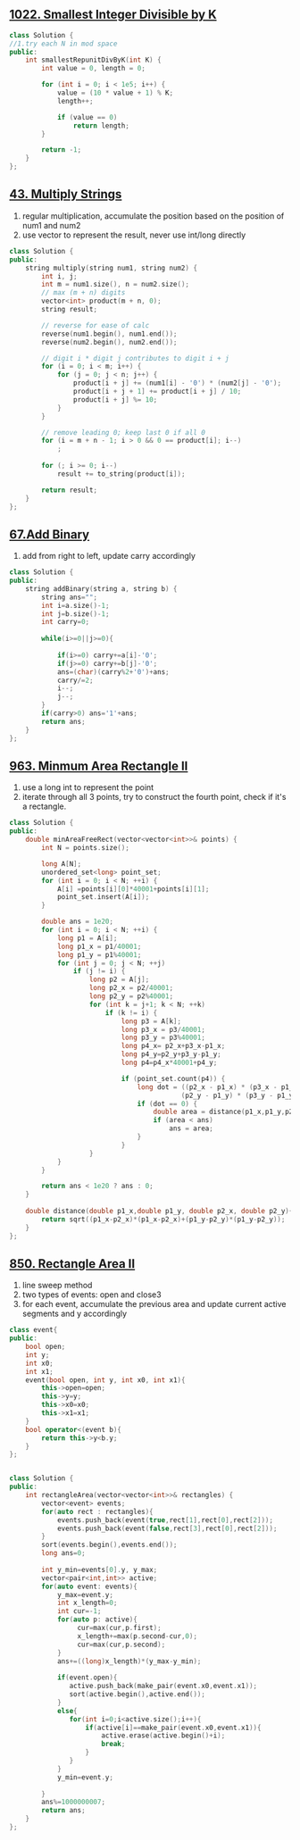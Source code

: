## [1022. Smallest Integer Divisible by K](https://leetcode.com/contest/weekly-contest-129/problems/smallest-integer-divisible-by-k/)
```c++
class Solution {
//1.try each N in mod space
public:
    int smallestRepunitDivByK(int K) {
        int value = 0, length = 0;

        for (int i = 0; i < 1e5; i++) {
            value = (10 * value + 1) % K;
            length++;

            if (value == 0)
                return length;
        }

        return -1;
    }
};
```


## [43. Multiply Strings](https://leetcode.com/problems/multiply-strings/)
1. regular multiplication, accumulate the position based on the position of num1 and num2
2. use vector to represent the result, never use int/long directly



```c++
class Solution {
public:
    string multiply(string num1, string num2) {
        int i, j;
        int m = num1.size(), n = num2.size();
        // max (m + n) digits
        vector<int> product(m + n, 0);
        string result;

        // reverse for ease of calc
        reverse(num1.begin(), num1.end());
        reverse(num2.begin(), num2.end());

        // digit i * digit j contributes to digit i + j
        for (i = 0; i < m; i++) {
            for (j = 0; j < n; j++) {
                product[i + j] += (num1[i] - '0') * (num2[j] - '0');
                product[i + j + 1] += product[i + j] / 10;
                product[i + j] %= 10;
            }
        }

        // remove leading 0; keep last 0 if all 0
        for (i = m + n - 1; i > 0 && 0 == product[i]; i--)
            ;
        
        for (; i >= 0; i--)
            result += to_string(product[i]);

        return result;
    }
};
```


## [67.Add Binary](https://leetcode.com/problems/add-binary/)
1. add from right to left, update carry accordingly

```c++
class Solution {
public:
    string addBinary(string a, string b) {
        string ans="";
        int i=a.size()-1;
        int j=b.size()-1;
        int carry=0;
        
        while(i>=0||j>=0){
            
            if(i>=0) carry+=a[i]-'0';
            if(j>=0) carry+=b[j]-'0';
            ans=(char)(carry%2+'0')+ans;
            carry/=2;
            i--;
            j--;
        }    
        if(carry>0) ans='1'+ans;
        return ans;
    }
};
```

## [963. Minmum Area Rectangle II](https://leetcode.com/problems/minimum-area-rectangle-ii/)
1. use a long int to represent the point
2. iterate through all 3 points, try to construct the fourth point, check if it's a rectangle.


```c++
class Solution {
public:
    double minAreaFreeRect(vector<vector<int>>& points) {
        int N = points.size();

        long A[N];
        unordered_set<long> point_set;
        for (int i = 0; i < N; ++i) {
            A[i] =points[i][0]*40001+points[i][1];
            point_set.insert(A[i]);
        }

        double ans = 1e20;
        for (int i = 0; i < N; ++i) {
            long p1 = A[i];
            long p1_x = p1/40001;
            long p1_y = p1%40001;
            for (int j = 0; j < N; ++j) 
                if (j != i) {
                    long p2 = A[j];
                    long p2_x = p2/40001;
                    long p2_y = p2%40001;
                    for (int k = j+1; k < N; ++k) 
                        if (k != i) {
                            long p3 = A[k];
                            long p3_x = p3/40001;
                            long p3_y = p3%40001;
                            long p4_x= p2_x+p3_x-p1_x;
                            long p4_y=p2_y+p3_y-p1_y;
                            long p4=p4_x*40001+p4_y;

                            if (point_set.count(p4)) {
                                long dot = ((p2_x - p1_x) * (p3_x - p1_x) +
                                           (p2_y - p1_y) * (p3_y - p1_y));
                                if (dot == 0) {
                                    double area = distance(p1_x,p1_y,p2_x,p2_y)*distance(p1_x,p1_y,p3_x,p3_y);
                                    if (area < ans)
                                        ans = area;
                                }
                            }
                    }
            }
        }

        return ans < 1e20 ? ans : 0;
    }
    
    double distance(double p1_x,double p1_y, double p2_x, double p2_y){
        return sqrt((p1_x-p2_x)*(p1_x-p2_x)+(p1_y-p2_y)*(p1_y-p2_y));
    }
};
```


## [850. Rectangle Area II](https://leetcode.com/problems/rectangle-area-ii/)
1. line sweep method
2. two types of events: open and close3
3. for each event, accumulate the previous area and update current active segments and y accordingly


```c++
class event{
public:
    bool open;
    int y;
    int x0;
    int x1;
    event(bool open, int y, int x0, int x1){
        this->open=open;
        this->y=y;
        this->x0=x0;
        this->x1=x1;
    }
    bool operator<(event b){
        return this->y<b.y;
    }   
};


class Solution {
public:
    int rectangleArea(vector<vector<int>>& rectangles) {
        vector<event> events;
        for(auto rect : rectangles){
            events.push_back(event(true,rect[1],rect[0],rect[2]));
            events.push_back(event(false,rect[3],rect[0],rect[2]));            
        }
        sort(events.begin(),events.end());
        long ans=0;
        
        int y_min=events[0].y, y_max;
        vector<pair<int,int>> active;
        for(auto event: events){
            y_max=event.y;
            int x_length=0;
            int cur=-1;
            for(auto p: active){
                 cur=max(cur,p.first);
                 x_length+=max(p.second-cur,0);
                 cur=max(cur,p.second);
            }
            ans+=((long)x_length)*(y_max-y_min);
            
            if(event.open){
               active.push_back(make_pair(event.x0,event.x1));
               sort(active.begin(),active.end());
            }
            else{
               for(int i=0;i<active.size();i++){
                   if(active[i]==make_pair(event.x0,event.x1)){
                       active.erase(active.begin()+i);
                       break;
                   }
               }   
            }
            y_min=event.y;
            
        }
        ans%=1000000007;
        return ans; 
    }
};
```
